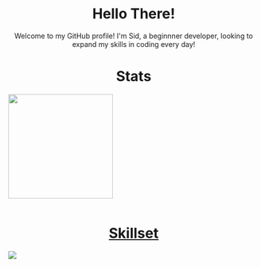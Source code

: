 <h1 align='center'>Hello There!</h1>
  <p align='center'>Welcome to my GitHub profile! I'm Sid, a beginnner developer, looking to expand my skills in coding every day!
  
<h1 align='center'>Stats</h1>
  <p align='centre'><a href="https://github.com/anuraghazra/github-readme-stats"></p>
	  <p><img src="https://github-readme-stats.vercel.app/api?username=sidx04&count_private=true&theme=gruvbox&show_icons=true"  height="210"></p>
  <p><img src="https://komarev.com/ghpvc/?username=sid04&amp;color=ff43b9&amp;style=for-the-badge" alt=""></p>
  
<h1 align='center'>Skillset</h1>
  <p><img src="https://skillicons.dev/icons?i=java,python,html,css,js,react,git,github,bash"></a></p>




 
